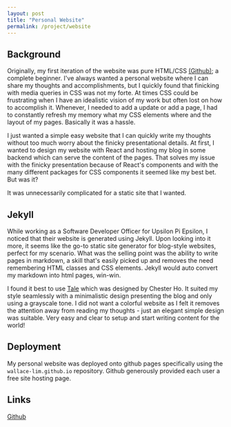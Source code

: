 ```yaml
---
layout: post
title: "Personal Website"
permalink: /project/website
---
```


## Background
Originally, my first iteration of the website was pure HTML/CSS [(Github)](https://github.com/wallace-lim/old_website); a complete beginner. I've always wanted a personal website where I can share my thoughts and accomplishments, but I quickly found that finicking with media queries in CSS was not my forte. At times CSS could be frustrating when I have an idealistic vision of my work but often lost on how to accomplish it. Whenever, I needed to add a update or add a page, I had to constantly refresh my memory what my CSS elements where and the layout of my pages. Basically it was a hassle.

I just wanted a simple easy website that I can quickly write my thoughts without too much worry about the finicky presentational details. At first, I wanted to design my website with React and hosting my blog in some backend which can serve the content of the pages. That solves my issue with the finicky presentation because of React's components and with the many different packages for CSS components it seemed like my best bet. But was it?

It was unnecessarily complicated for a static site that I wanted.

## Jekyll
While working as a Software Developer Officer for Upsilon Pi Epsilon, I noticed that their website is generated using Jekyll. Upon looking into it more, it seems like the go-to static site generator for blog-style websites, perfect for my scenario. What was the selling point was the ability to write pages in markdown, a skill that's easily picked up and removes the need remembering HTML classes and CSS elements. Jekyll would auto convert my markdown into html pages, win-win.

I found it best to use [Tale](https://github.com/chesterhow/tale) which was designed by Chester Ho. It suited my style seamlessly with a minimalistic design presenting the blog and only using a grayscale tone. I did not want a colorful website as I felt it removes the attention away from reading my thoughts - just an elegant simple design was suitable. Very easy and clear to setup and start writing content for the world!

## Deployment
My personal website was deployed onto github pages specifically using the `wallace-lim.github.io` repository. Github generously provided each user a free site hosting page.

## Links
[Github](https://github.com/wallace-lim/wallace-lim.github.io)
